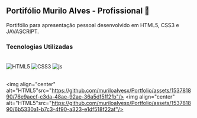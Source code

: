 ## Portifólio Murilo Alves - Profissional 💼

Portifólio para apresentação pessoal desenvolvido em HTML5, CSS3 e JAVASCRIPT.

### Tecnologias Utilizadas

<div style="display: inline_block"><br/>
    <img align="center" alt="HTML5"src="https://img.shields.io/badge/HTML5-E34F26?style=for-the-badge&logo=html5&logoColor=white"/>
    <img align="center" alt="CSS3"src="https://img.shields.io/badge/CSS3-1572B6?style=for-the-badge&logo=css3&logoColor=white"/>
    <img align="center" alt="js"src="https://img.shields.io/badge/JavaScript-F7DF1E?style=for-the-badge&logo=javascript&logoColor=black"/>
</div><br/>

<img align="center" alt="HTML5"src="https://github.com/muriloalvesx/Portfolio/assets/153781890/76e9aecf-c3da-48ae-92ae-36a5df5ff2fb"/>
<img align="center" alt="HTML5"src="https://github.com/muriloalvesx/Portfolio/assets/153781890/6b5330a1-b7c3-4f90-a323-e1df518f22af"/>
